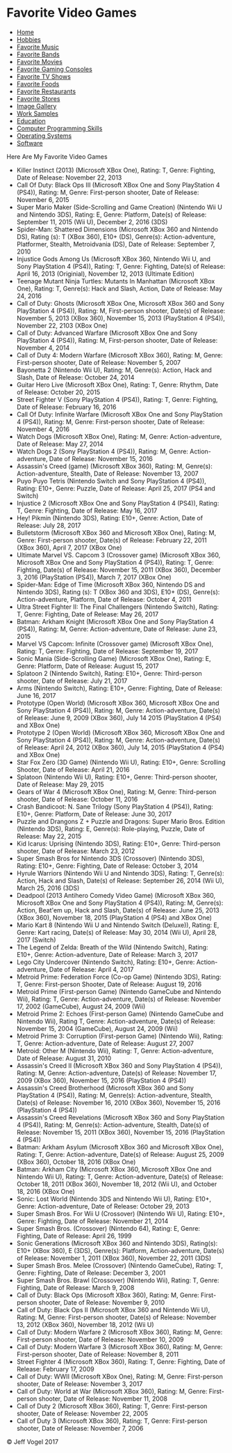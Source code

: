 <!DOCTYPE html>
<html>
	<head>
		<link href="styles/Website About Me - main.css" rel="stylesheet"/>
		<script type = "text\javascript" src = "javascript/Website About Me - Favorite Video Games.js"></script>
		<meta charset="UTF-8">
		<title>Website About Me - Favorite Video Games</title>
	</head>
	<body onload="FavoriteVideoGamesProcess()">
		<div class = "header">
			<h1>Favorite Video Games</h1>
		</div>
		<div class="nav">
			<ul>
				<li><a href="Website About Me - Main.md">Home</a></li>
				<li><a href="Website About Me - Hobbies.md">Hobbies</a></li>
				<li><a href="Website About Me - Favorite Music.md">Favorite Music</a></li>
				<li><a href="Website About Me - Favorite Bands.md">Favorite Bands</a></li>
				<li><a href="Website About Me - Favorite Movies.md">Favorite Movies</a></li>
				<li><a href="Website About Me - Favorite Gaming Consoles.md">Favorite Gaming Consoles</a></li>
				<li><a href="Website About Me - Favorite TV Shows.md">Favorite TV Shows</a></li>
				<li><a href="Website About Me - Favorite Foods.md">Favorite Foods</a></li>
				<li><a href="Website About Me - Favorite Restaurants.md">Favorite Restaurants</a></li>
				<li><a href="Website About Me - Favorite Stores.md">Favorite Stores</a></li>
				<li><a href="Website About Me - Image Gallery.md">Image Gallery</a></li>
				<li><a href="Website About Me - Work Samples.md">Work Samples</a></li>
				<li><a href="Website About Me - Education.md">Education</a></li>
				<li><a href="Website About Me - Computer Programming Skills.md">Computer Programming Skills</a></li>
				<li><a href="Website About Me - Operating Systems.md">Operating Systems</a></li>
				<li><a href="Website About Me - Software.md">Software</a></li>
			</ul>
		</div>
		<div class = "content">
			<p>Here Are My Favorite Video Games</p>
			<div id="myFavoriteVideoGameDivElement">
				<ul>
					<li>Killer Instinct (2013) (Microsoft XBox One), Rating: T, Genre: Fighting, Date of Release: November 22, 2013</li>
					<li>Call Of Duty: Black Ops III (Microsoft XBox One and Sony PlayStation 4 (PS4)), Rating: M, Genre: First-person shooter, Date of Release: November 6, 2015</li>
					<li>Super Mario Maker (Side-Scrolling and Game Creation) (Nintendo Wii U and Nintendo 3DS), Rating: E, Genre: Platform, Date(s) of Release: September 11, 2015 (Wii U), December 2, 2016 (3DS)</li>
					<li>Spider-Man: Shattered Dimensions (Microsoft XBox 360 and Nintendo DS), Rating (s): T (XBox 360), E10+ (DS), Genre(s): Action-adventure, Platformer, Stealth, Metroidvania (DS), Date of Release: September 7, 2010</li>
					<li>Injustice Gods Among Us (Microsoft XBox 360, Nintendo Wii U, and Sony PlayStation 4 (PS4)), Rating: T, Genre: Fighting, Date(s) of Release: April 16, 2013 (Originial), November 12, 2013 (Ultimate Edition)</li>
					<li>Teenage Mutant Ninja Turtles: Mutants In Manhattan (Microsoft XBox One), Rating: T, Genre(s): Hack and Slash, Action, Date of Release: May 24, 2016</li>
					<li>Call of Duty: Ghosts (Microsoft XBox One, Microsoft XBox 360 and Sony PlayStation 4 (PS4)), Rating: M, First-person shooter, Date(s) of Release: November 5, 2013 (XBox 360), November 15, 2013 (PlayStation 4 (PS4)), November 22, 2103 (XBox One)</li>
					<li>Call of Duty: Advanced Warfare (Microsoft XBox One and Sony PlayStation 4 (PS4)), Rating: M, First-person shooter, Date of Release: November 4, 2014</li>
					<li>Call of Duty 4: Modern Warfare (Microsoft XBox 360), Rating: M, Genre: First-person shooter, Date of Release: November 5, 2007</li>
					<li>Bayonetta 2 (Nintendo Wii U), Rating: M, Genre(s): Action, Hack and Slash, Date of Release: October 24, 2014</li>
					<li>Guitar Hero Live (Microsoft XBox One), Rating: T, Genre: Rhythm, Date of Release: October 20, 2015</li>
					<li>Street Fighter V (Sony PlayStation 4 (PS4)), Rating: T, Genre: Fighting, Date of Release: February 16, 2016</li>
					<li>Call Of Duty: Infinite Warfare (Microsoft XBox One and Sony PlayStation 4 (PS4)), Rating: M, Genre: First-person shooter, Date of Release: November 4, 2016</li>
					<li>Watch Dogs (Microsoft XBox One), Rating: M, Genre: Action-adventure, Date of Release: May 27, 2014</li>
					<li>Watch Dogs 2 (Sony PlayStation 4 (PS4)), Rating: M, Genre: Action-adventure, Date of Release: November 15, 2016</li>
					<li>Assassin's Creed (game) (Microsoft XBox 360), Rating: M, Genre(s): Action-adventure, Stealth, Date of Release: November 13, 2007</li>
					<li>Puyo Puyo Tetris (Nintendo Switch and Sony PlayStation 4 (PS4)), Rating: E10+,  Genre: Puzzle, Date of Release: April 25, 2017 (PS4 and Switch)</li>
					<li>Injustice 2 (Microsoft XBox One and Sony PlayStation 4 (PS4)), Rating: T, Genre: Fighting, Date of Release: May 16, 2017</li>
					<li>Hey! Pikmin (Nintendo 3DS), Rating: E10+, Genre: Action, Date of Release: July 28, 2017</li>
					<li>Bulletstorm (Microsoft XBox 360 and Microsoft XBox One), Rating: M, Genre: First-person shooter, Date(s) of Release: February 22, 2011 (XBox 360), April 7, 2017 (XBox One)</li>
					<li>Ultimate Marvel VS. Capcom 3 (Crossover game) (Microsoft XBox 360, Microsoft XBox One and Sony PlayStation 4 (PS4)), Rating: T, Genre: Fighting, Date(s) of Release: November 15, 2011 (XBox 360), December 3, 2016 (PlayStation (PS4)), March 7, 2017 (XBox One)</li>
					<li>Spider-Man: Edge of Time (Microsoft XBox 360, Nintendo DS and Nintendo 3DS), Rating (s): T (XBox 360 and 3DS), E10+ (DS), Genre(s): Action-adventure, Platform, Date of Release: October 4, 2011</li>
					<li>Ultra Street Fighter II: The Final Challengers (Nintendo Switch), Rating: T, Genre: Fighting, Date of Release: May 26, 2017</li>
					<li>Batman: Arkham Knight (Microsoft XBox One and Sony PlayStation 4 (PS4)), Rating: M, Genre: Action-adventure, Date of Release: June 23, 2015</li>
					<li>Marvel VS Capcom: Infinite (Crossover game) (Microsoft XBox One), Rating: T, Genre: Fighting, Date of Release: September 19, 2017</li>
					<li>Sonic Mania (Side-Scrolling Game) (Microsoft XBox One), Rating: E, Genre: Platform, Date of Release: August 15, 2017</li>
					<li>Splatoon 2 (Nintendo Switch), Rating: E10+, Genre: Third-person shooter, Date of Release: July 21, 2017</li>
					<li>Arms (Nintendo Switch), Rating: E10+, Genre: Fighting, Date of Release: June 16, 2017</li>
					<li>Prototype (Open World) (Microsoft XBox 360, Microsoft XBox One and Sony PlayStation 4 (PS4)), Rating: M, Genre: Action-adventure, Date(s) of Release: June 9, 2009 (XBox 360), July 14 2015 (PlayStation 4 (PS4) and XBox One)</li>
					<li>Prototype 2 (Open World) (Microsoft XBox 360, Microsoft XBox One and Sony PlayStation 4 (PS4)), Rating: M, Genre: Action-adventure, Date(s) of Release: April 24, 2012 (XBox 360), July 14, 2015 (PlayStation 4 (PS4) and XBox One)</li>
					<li>Star Fox Zero (3D Game) (Nintendo Wii U), Rating: E10+, Genre: Scrolling Shooter, Date of Release: April 21, 2016</li>
					<li>Splatoon (Nintendo Wii U), Rating: E10+, Genre: Third-person shooter, Date of Release: May 29, 2015</li>
					<li>Gears of War 4 (Microsoft XBox One), Rating: M, Genre: Third-person shooter, Date of Release: October 11, 2016</li>
					<li>Crash Bandicoot: N. Sane Trilogy (Sony PlayStation 4 (PS4)), Rating: E10+, Genre: Platform, Date of Release: June 30, 2017</li>
					<li>Puzzle and Drangons Z + Puzzle and Dragons: Super Mario Bros. Edition (Nintendo 3DS), Rating: E, Genre(s): Role-playing, Puzzle, Date of Release: May 22, 2015</li>
					<li>Kid Icarus: Uprising (Nintendo 3DS), Rating: E10+, Genre: Third-person shooter, Date of Release: March 23, 2012</li>
					<li>Super Smash Bros for Nintendo 3DS (Crossover) (Nintendo 3DS), Rating: E10+, Genre: Fighting, Date of Release: October 3, 2014</li>
					<li>Hyrule Warriors (Nintendo Wii U and Nintendo 3DS), Rating: T, Genre(s): Action, Hack and Slash, Date(s) of Release: September 26, 2014 (Wii U), March 25, 2016 (3DS)</li>
					<li>Deadpool (2013 Antihero Comedy Video Game) (Microsoft XBox 360, Microsoft XBox One and Sony PlayStation 4 (PS4)), Rating: M, Genre(s): Action, Beat'em up, Hack and Slash, Date(s) of Release: June 25, 2013 (XBox 360), November 18, 2015 (PlayStation 4 (PS4) and XBox One)</li>
					<li>Mario Kart 8 (Nintendo Wii U and Nintendo Switch (Deluxe)), Rating: E, Genre: Kart racing, Date(s) of Release: May 30, 2014 (Wii U), April 28, 2017 (Switch)</li>
					<li>The Legend of Zelda: Breath of the Wild (Nintendo Switch), Rating: E10+, Genre: Action-adventure, Date of Release: March 3, 2017</li>
					<li>Lego City Undercover (Nintendo Switch), Rating: E10+, Genre: Action-adventure, Date of Release: April 4, 2017</li>
					<li>Metroid Prime: Federation Force (Co-op Game) (Nintendo 3DS), Rating: T, Genre: First-person Shooter, Date of Release: August 19, 2016</li>
					<li>Metroid Prime (First-person Game) (Nintendo GameCube and Nintendo Wii), Rating: T, Genre: Action-adventure, Date(s) of Release: November 17, 2002 (GameCube), August 24, 2009 (Wii)</li>
					<li>Metroid Prime 2: Echoes (First-person Game) (Nintendo GameCube and Nintendo Wii), Rating T, Genre: Action-adventure, Date(s) of Release: November 15, 2004 (GameCube), August 24, 2009 (Wii)</li>
					<li>Metroid Prime 3: Corruption (First-person Game) (Nintendo Wii), Rating: T, Genre: Action-adventure, Date of Release: August 27, 2007</li>
					<li>Metroid: Other M (Nintendo Wii), Rating: T, Genre: Action-adventure, Date of Release: August 31, 2010</li>
					<li>Assassin's Creed II (Microsoft XBox 360 and Sony PlayStation 4 (PS4)), Rating: M, Genre: Action-adventure, Date(s) of Release: November 17, 2009 (XBox 360), November 15, 2016 (PlayStation 4 (PS4))</li>
					<li>Assassin's Creed Brotherhood (Microsoft XBox 360 and Sony PlayStation 4 (PS4)), Rating: M, Genre(s): Action-adventure, Stealth, Date(s) of Release: November 16, 2010 (XBox 360), November 15, 2016 (PlayStation 4 (PS4))</li>
					<li>Assassin's Creed Revelations (Microsoft XBox 360 and Sony PlayStation 4 (PS4)), Rating: M, Genre(s): Action-adventure, Stealth, Date(s) of Release: November 15, 2011 (XBox 360), November 15, 2016 (PlayStation 4 (PS4))</li>
					<li>Batman: Arkham Asylum (Microsoft XBox 360 and Microsoft XBox One), Rating: T, Genre: Action-adventure, Date(s) of Release: August 25, 2009 (XBox 360), October 18, 2016 (XBox One)</li>
					<li>Batman: Arkham City (Microsoft XBox 360, Microsoft XBox One and Nintendo Wii U), Rating: T, Genre: Action-adventure, Date(s) of Release: October 18, 2011 (XBox 360), November 18, 2012 (Wii U), and October 18, 2016 (XBox One)</li>
					<li>Sonic: Lost World (Nintendo 3DS and Nintendo Wii U), Rating: E10+, Genre: Action-adventure, Date of Release: October 29, 2013</li>
					<li>Super Smash Bros. For Wii U (Crossover) (Nintendo Wii U), Rating: E10+, Genre: Fighting, Date of Release: November 21, 2014</li>
					<li>Super Smash Bros. (Crossover) (Nintendo 64), Rating: E, Genre: Fighting, Date of Release: April 26, 1999</li>
					<li>Sonic Generations (Microsoft XBox 360 and Nintendo 3DS), Rating(s): E10+ (XBox 360), E (3DS), Genre(s): Platform, Action-adventure, Date(s) of Release: November 1, 2011 (XBox 360), November 22, 2011 (3DS)</li>
					<li>Super Smash Bros. Melee (Crossover) (Nintendo GameCube), Rating: T, Genre: Fighting, Date of Release: December 3, 2001</li>
					<li>Super Smash Bros. Brawl (Crossover) (Nintendo Wii), Rating: T, Genre: Fighting, Date of Release: March 9, 2008</li>
					<li>Call of Duty: Black Ops (Microsoft XBox 360), Rating: M, Genre: First-person shooter, Date of Release: November 9, 2010</li>
					<li>Call of Duty: Black Ops II (Microsoft XBox 360 and Nintendo Wii U), Rating: M, Genre: First-person shooter, Date(s) of Release: November 13, 2012 (XBox 360), November 18, 2012 (Wii U)</li>
					<li>Call of Duty: Modern Warfare 2 (Microsoft XBox 360), Rating: M, Genre: First-person shooter, Date of Release: November 10, 2009</li>
					<li>Call of Duty: Modern Warfare 3 (Microsoft XBox 360), Rating: M, Genre: First-person shooter, Date of Release: November 8, 2011</li>
					<li>Street Fighter 4 (Microsoft XBox 360), Rating: T, Genre: Fighting, Date of Release: February 17, 2009</li>
					<li>Call of Duty: WWII (Microsoft XBox One), Rating: M, Genre: First-person shooter, Date of Release: November 3, 2017</li>
					<li>Call of Duty: World at War (Microsoft XBox 360), Rating: M, Genre: First-person shooter, Date of Release: November 11, 2008</li>
					<li>Call of Duty 2 (Microsoft XBox 360), Rating: T, Genre: First-person shooter, Date of Release: November 22, 2005</li>
					<li>Call of Duty 3 (Microsoft XBox 360), Rating: T, Genre: First-person shooter, Date of Release: November 7, 2006</li>
				</ul>
			</div>
		</div>
		<div class = "footer">
			<p>&copy; Jeff Vogel 2017</p>
		</div>
	</body>
</html>
